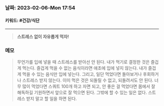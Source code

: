 ### 날짜:   2023-02-06-Mon 17:54
#### 키워드: #건강/식단
-----
>**스트레스 없이 자유롭게 먹자!**

### 메모

>무언가를 입에 넣을 때 스트레스를 받아선 안 된다. 내가 먹기로 결정한 것은 즐겁게 먹는다. 즐겁게 먹을 수 없는 음식이라면 애초에 입에 넣지 않는다. 내가 즐겁게 먹을 수 있는 음식만 입에 넣는다.
>그리고, 일단 먹었다면 돌아보거나 후회하거나 스트레스 받지 않는다. 이미 먹은 것은 되돌릴 수 없고, 되돌려서도 안 된다. 너무 많이 먹었다면 스쿼트 100개 하고 자면 되고, 안 좋은 걸 먹었다면 몸에서 잘 해독하길 기원하면서 앞으로 잘 먹으면 된다. 그밖에 할 수 있는 일은 없다. 스트레스 받지 말고 할 일을 하면 된다.
